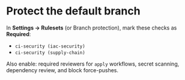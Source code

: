 # Protect the default branch

In **Settings → Rulesets** (or Branch protection), mark these checks as **Required**:
- `ci-security (iac-security)`
- `ci-security (supply-chain)`

Also enable: required reviewers for `apply` workflows, secret scanning, dependency review, and block force-pushes.
